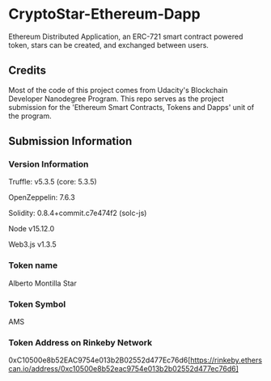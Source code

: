 # CryptoStar-Ethereum-Dapp
Ethereum Distributed Application, an ERC-721 smart contract powered token, stars can be created, and exchanged between users.

## Credits
Most of the code of this project comes from Udacity's Blockchain Developer Nanodegree Program. This repo serves as the project submission for the 'Ethereum Smart Contracts, Tokens and Dapps' unit of the program.

## Submission Information

### Version Information
Truffle: v5.3.5 (core: 5.3.5)

OpenZeppelin: 7.6.3

Solidity: 0.8.4+commit.c7e474f2 (solc-js)

Node v15.12.0

Web3.js v1.3.5

### Token name
Alberto Montilla Star

### Token Symbol
AMS

### Token Address on Rinkeby Network
0xC10500e8b52EAC9754e013b2B02552d477Ec76d6[https://rinkeby.etherscan.io/address/0xc10500e8b52eac9754e013b2b02552d477ec76d6]

